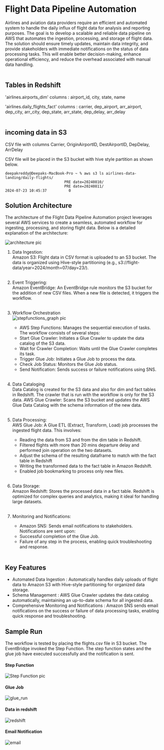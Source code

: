 # Flight Data Pipeline Automation

Airlines and aviation data providers require an efficient and automated system to handle the daily influx of flight data for analysis and reporting purposes. The goal is to develop a scalable and reliable data pipeline on AWS that automates the ingestion, processing, and storage of flight data. The solution should ensure timely updates, maintain data integrity, and provide stakeholders with immediate notifications on the status of data processing tasks. This will enable better decision-making, enhance operational efficiency, and reduce the overhead associated with manual data handling. <br><br>

## Tables in Redshift

'airlines.airports_dim' 
columns : airport_id, city, state, name

'airlines.daily_flights_fact'
columns : carrier, dep_airport, arr_airport, dep_city, arr_city, dep_state, arr_state, dep_delay, arr_delay<br><br>

## incoming data in S3

CSV file with columns Carrier, OriginAirportID, DestAirportID, DepDelay, ArrDelay

CSV file will be placed in the S3 bucket with hive style partition as shown below.

```
deepakreddy@Deepaks-MacBook-Pro ~ % aws s3 ls airlines-data-landing/daily-flights/
                           PRE date=20240810/
                           PRE date=20240811/
2024-07-23 10:45:37          0 
```

## Solution Architecture

The architecture of the Flight Data Pipeline Automation project leverages several AWS services to create a seamless, automated workflow for ingesting, processing, and storing flight data. Below is a detailed explanation of the architecture:

![architecture pic](architecture.png)<br>

1. Data Ingestion:<br>
    Amazon S3: Flight data in CSV format is uploaded to an S3 bucket. The data is organized using Hive-style partitioning 
    (e.g., s3://flight-data/year=2024/month=07/day=23/).<br><br>

2. Event Triggering:<br>
    Amazon EventBridge: An EventBridge rule monitors the S3 bucket for the addition of new CSV files. When a new file is detected, it triggers the workflow.<br><br>

3. Workflow Orchestration<br>
![stepfunctions_graph pic](stepfunctions_graph.png)<br>
    - AWS Step Functions: Manages the sequential execution of tasks. The workflow consists of several steps:
    - Start Glue Crawler: Initiates a Glue Crawler to update the data catalog of the S3 data.
    - Wait for Crawler Completion: Waits until the Glue Crawler completes its task.
    - Trigger Glue Job: Initiates a Glue Job to process the data.
    - Check Job Status: Monitors the Glue Job status.
    - Send Notification: Sends success or failure notifications using SNS.<br><br>

4. Data Cataloging<br>
    Data Catalog is created for the S3 data and also for dim and fact tables in Redshift. The crawler that is run with the workflow is only for the S3 data.
    AWS Glue Crawler: Scans the S3 bucket and updates the AWS Glue Data Catalog with the schema information of the new data.<br><br>

5. Data Processing:<br>
    AWS Glue Job: A Glue ETL (Extract, Transform, Load) job processes the ingested flight data. This involves:
    - Reading the data from S3 and from the dim table in Redshift.
    - Filtered flights with more than 20 mins departure delay and performed join operation on the two datasets.
    - Adjust the schema of the resulting dataframe to match with the fact table in Redshift
    - Writing the transformed data to the fact table in Amazon Redshift.
    - Enabled job bookmarking to process only new files.<br><br>

6. Data Storage:<br>
    Amazon Redshift: Stores the processed data in a fact table. Redshift is optimized for complex queries and analytics, making it ideal for handling large datasets.<br><br>

7. Monitoring and Notifications:<br>
    - Amazon SNS: Sends email notifications to stakeholders. Notifications are sent upon:
    - Successful completion of the Glue Job.
    - Failure of any step in the process, enabling quick troubleshooting and response. <br><br>

## Key Features

-  Automated Data Ingestion : Automatically handles daily uploads of flight data to Amazon S3 with Hive-style partitioning for organized data storage.
- Schema Management : AWS Glue Crawler updates the data catalog automatically, maintaining an up-to-date schema for all ingested data.
- Comprehensive Monitoring and Notifications : Amazon SNS sends email notifications on the success or failure of data processing tasks, enabling quick response and troubleshooting.


## Sample Run

The workflow is tested by placing the flights.csv file in S3 bucket. The EventBridge invoked the Step Function. The step function states and the glue job have executed successfully and the notification is sent.

#### Step Function
![Step Function pic](state-machine-run.png)

#### Glue Job
![glue_run](glue_run.png)

#### Data in redshift
![redshift](redshift.png)

#### Email Notification
![email]( email.png)
